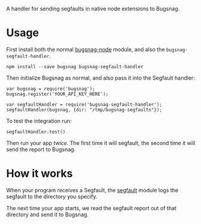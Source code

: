 A handler for sending segfaults in native node extensions to Bugsnag.

# Usage

First install both the normal [bugsnag-node](https://github.com/bugsnag/bugsnag-node) module,
and also the `bugsnag-segfault-handler`.

```
npm install --save bugsnag bugsnag-segfault-handler
```

Then initialize Bugsnag as normal, and also pass it into the Segfault handler:

```
var bugsnag = require('bugsnag');
bugsnag.register('YOUR_API_KEY_HERE');

var segfaultHandler = require('bugsnag-segfault-handler');
segfaultHandler(bugsnag, {dir: "/tmp/bugsnag-segfaults"});
```

To test the integration run:

```
segfaultHandler.test()
```

Then run your app *twice*. The first time it will segfault, the second time it
will send the report to Bugsnag.

# How it works

When your program receives a Segfault, the
[segfault](https://github.com/ConradIrwin/node-segfault-handler) module logs
the segfault to the directory you specify.

The next time your app starts, we read the segfault report out of that directory and send it to Bugsnag.
